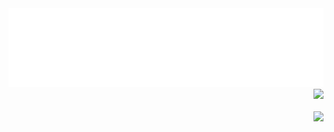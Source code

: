 <div align="center">
  <a href="https://www.linkedin.com/in/pablo-henrique-anselmo/">
  <img src="header.svg">
</div>

<div align="right" height="30px" >

<div>
  <img src="https://github-readme-stats.vercel.app/api/top-langs/?username=Pablo-Henrique&repo=github-readme-stats"/>
</div>

<br>

<div>
  <img src="https://github-readme-stats.vercel.app/api/pin/?username=Pablo-Henrique&repo=convoychat"/>
</div>

</div>
